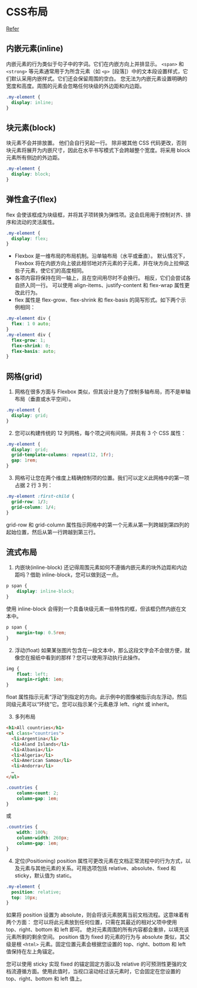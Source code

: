 # CSS布局

[Refer](https://web.dev/learn/css/layout?hl=zh-cn)

## 内嵌元素(inline)
内嵌元素的行为类似于句子中的字词。它们在内嵌方向上并排显示。
`<span>` 和 `<strong>` 等元素通常用于为所含元素（如 `<p> `[段落]）中的文本段设置样式，它们默认采用内嵌样式。它们还会保留周围的空白。
您无法为内嵌元素设置明确的宽度和高度。周围的元素会忽略任何块级的外边距和内边距。
```css
.my-element {
  display: inline;
}
```

## 块元素(block)
块元素不会并排放置。 他们会自行另起一行。
除非被其他 CSS 代码更改，否则块元素将展开为内嵌尺寸，因此在水平书写模式下会跨越整个宽度。将采用 block 元素所有侧边的外边距。
```css
.my-element {
  display: block;
}
```

## 弹性盒子(flex)
flex 会使该框成为块级框，并将其子项转换为弹性项。这会启用用于控制对齐、排序和流动的灵活属性。
```css
.my-element {
  display: flex;
}
```
- Flexbox 是一维布局的布局机制。沿单轴布局（水平或垂直）。 默认情况下，Flexbox 将在内嵌方向上彼此相邻地对齐元素的子元素，并在块方向上拉伸这些子元素，使它们的高度相同。
- 各项内容将保持在同一轴上，且在空间用尽时不会换行。 相反，它们会尝试各自挤入同一行。 可以使用 align-items、justify-content 和 flex-wrap 属性更改此行为。
- flex 属性是 flex-grow、flex-shrink 和 flex-basis 的简写形式。如下两个示例相同：
```css
.my-element div {
  flex: 1 0 auto;
}
.my-element div {
  flex-grow: 1;
  flex-shrink: 0;
  flex-basis: auto;
}
```

## 网格(grid)
1. 网格在很多方面与 Flexbox 类似，但其设计是为了控制多轴布局，而不是单轴布局（垂直或水平空间）。
```css
.my-element {
  display: grid;
}
```
2. 您可以构建传统的 12 列网格，每个项之间有间隔，并具有 3 个 CSS 属性：
```css
.my-element {
  display: grid;
  grid-template-columns: repeat(12, 1fr);
  gap: 1rem;
}
```
3. 网格可让您在两个维度上精确控制项的位置。我们可以定义此网格中的第一项占据 2 行 3 列：
```css
.my-element :first-child {
  grid-row: 1/3;
  grid-column: 1/4;
}
```
grid-row 和 grid-column 属性指示网格中的第一个元素从第一列跨越到第四列的起始位置，然后从第一行跨越到第三行。

## 流式布局

1. 内嵌块(inline-block)
还记得周围元素如何不遵循内嵌元素的块外边距和内边距吗？借助 inline-block，您可以做到这一点。
```css
p span {
    display: inline-block;
}
```
使用 inline-block 会得到一个具备块级元素一些特性的框，但该框仍然内嵌在文本中。
```css
p span {
    margin-top: 0.5rem;
}
```

2. 浮动(float)
如果某张图片包含在一段文本中，那么这段文字会不会很方便，就像您在报纸中看到的那样？您可以使用浮动执行此操作。
```css
img {
    float: left;
    margin-right: 1em;
}
```
float 属性指示元素“浮动”到指定的方向。此示例中的图像被指示向左浮动，然后同级元素可以“环绕”它。您可以指示某个元素悬浮 left、right 或 inherit。

3. 多列布局
```html
<h1>All countries</h1>
<ul class="countries">
  <li>Argentina</li>
  <li>Aland Islands</li>
  <li>Albania</li>
  <li>Algeria</li>
  <li>American Samoa</li>
  <li>Andorra</li>
  …
</ul>
```
```css
.countries {
    column-count: 2;
    column-gap: 1em;
}
```
或
```css
.countries {
    width: 100%;
    column-width: 260px;
    column-gap: 1em;
}
```

4. 定位(Positioning)
position 属性可更改元素在文档正常流程中的行为方式，以及元素与其他元素的关系。可用选项包括 relative、absolute、fixed 和 sticky，默认值为 static。
```css
.my-element {
  position: relative;
  top: 10px;
}
```
如果将 position 设置为 absolute，则会将该元素脱离当前文档流程。这意味着有两个方面：
您可以将此元素放到任何位置，只需在其最近的相对父项中使用 top、right、bottom 和 left 即可。
绝对元素周围的所有内容都会重排，以填充该元素所剩的剩余空间。
position 值为 fixed 的元素的行为与 absolute 类似，其父级是根 `<html>` 元素。固定位置元素会根据您设置的 top、right、bottom 和 left 值保持在左上角锚定。

您可以使用 sticky 实现 fixed 的锚定固定方面以及 relative 的可预测性更强的文档流遵循方面。使用此值时，当视口滚动经过该元素时，它会固定在您设置的 top、right、bottom 和 left 值上。
